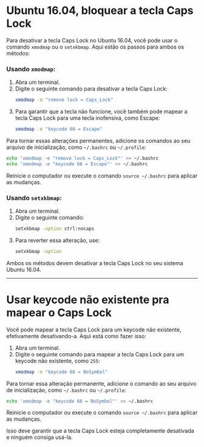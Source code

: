 # Ubuntu 16.04, bloquear a tecla Caps Lock

Para desativar a tecla Caps Lock no Ubuntu 16.04, você pode usar o comando `xmodmap` ou o `setxkbmap`. Aqui estão os passos para ambos os métodos:

### Usando `xmodmap`:
1. Abra um terminal.
2. Digite o seguinte comando para desativar a tecla Caps Lock:
   ```bash
   xmodmap -e "remove lock = Caps_Lock"
   ```
3. Para garantir que a tecla não funcione, você também pode mapear a tecla Caps Lock para uma tecla inofensiva, como Escape:
   ```bash
   xmodmap -e "keycode 66 = Escape"
   ```

Para tornar essas alterações permanentes, adicione os comandos ao seu arquivo de inicialização, como `~/.bashrc` ou `~/.profile`:

```bash
echo 'xmodmap -e "remove lock = Caps_Lock"' >> ~/.bashrc
echo 'xmodmap -e "keycode 66 = Escape"' >> ~/.bashrc
```

Reinicie o computador ou execute o comando `source ~/.bashrc` para aplicar as mudanças.

### Usando `setxkbmap`:
1. Abra um terminal.
2. Digite o seguinte comando:
   ```bash
   setxkbmap -option ctrl:nocaps
   ```
3. Para reverter essa alteração, use:
   ```bash
   setxkbmap -option
   ```

Ambos os métodos devem desativar a tecla Caps Lock no seu sistema Ubuntu 16.04. 
___

# Usar keycode não existente pra mapear o Caps Lock

Você pode mapear a tecla Caps Lock para um keycode não existente, efetivamente desativando-a. Aqui está como fazer isso:

1. Abra um terminal.
2. Digite o seguinte comando para mapear a tecla Caps Lock para um keycode não existente, como `255`:
   ```bash
   xmodmap -e "keycode 66 = NoSymbol"
   ```

Para tornar essa alteração permanente, adicione o comando ao seu arquivo de inicialização, como `~/.bashrc` ou `~/.profile`:

```bash
echo 'xmodmap -e "keycode 66 = NoSymbol"' >> ~/.bashrc
```

Reinicie o computador ou execute o comando `source ~/.bashrc` para aplicar as mudanças.

Isso deve garantir que a tecla Caps Lock esteja completamente desativada e ninguém consiga usá-la.
